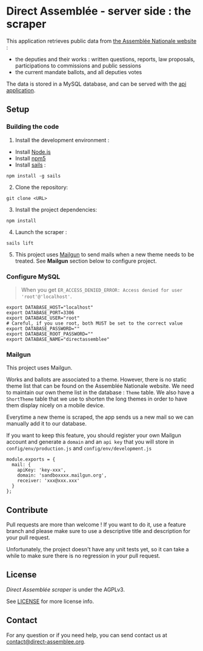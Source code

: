 Direct Assemblée - server side : the scraper
===============

This application retrieves public data from [the Assemblée Nationale website](http://www.assemblee-nationale.fr/) :
- the deputies and their works : written questions, reports, law proposals, participations to commissions and public sessions
- the current mandate ballots, and all deputies votes

The data is stored in a MySQL database, and can be served with the [api application](https://github.com/direct-assemblee/DirectAssemblee-api).

## Setup

### Building the code

1. Install the development environment :

- Install [Node.js](https://nodejs.org/en/download/package-manager/)
- Install [npm5](https://www.npmjs.com/package/npm5)
- Install [sails](https://sailsjs.com/get-started) :

```shell
npm install -g sails
```

2. Clone the repository:

```shell
git clone <URL>
```

3. Install the project dependencies:

```shell
npm install
```

4. Launch the scraper :

```shell
sails lift
```

5. This project uses [Mailgun](https://www.mailgun.com/) to send mails when a new theme needs to be treated. See **Mailgun** section below to configure project.


### Configure MySQL

> When you get `ER_ACCESS_DENIED_ERROR: Access denied for user 'root'@'localhost'`.

```shell
export DATABASE_HOST="localhost"
export DATABASE_PORT=3306
export DATABASE_USER="root"
# Careful, if you use root, both MUST be set to the correct value
export DATABASE_PASSWORD=""
export DATABASE_ROOT_PASSWORD=""
export DATABASE_NAME="directassemblee"
```


###  Mailgun

This project uses Mailgun.

Works and ballots are associated to a theme. However, there is no static theme list that can be found on the Assemblée Nationale website. We need to maintain our own theme list in the database : `Theme` table. We also have a `ShortTheme` table that we use to shorten the long themes in order to have them display nicely on a mobile device.

Everytime a new theme is scraped, the app sends us a new mail so we can manually add it to our database.

If you want to keep this feature, you should register your own Mailgun account and generate a `domain` and an `api key` that you will store in `config/env/production.js` and `config/env/development.js`

```shell
module.exports = {
  mail: {
    apiKey: 'key-xxx',
    domain: 'sandboxxxx.mailgun.org',
    receiver: 'xxx@xxx.xxx'
  }
};
```

##  Contribute

Pull requests are more than welcome ! If you want to do it, use a feature branch and please make sure to use a descriptive title and description for your pull request.

Unfortunately, the project doesn't have any unit tests yet, so it can take a while to make sure there is no regression in your pull request.


## License

_Direct Assemblée scraper_ is under the AGPLv3.

See  [LICENSE](https://github.com/direct-assemblee/DirectAssemblee-scraper/blob/master/LICENSE)  for more license info.

## Contact

For any question or if you need help, you can send contact us at contact@direct-assemblee.org.
